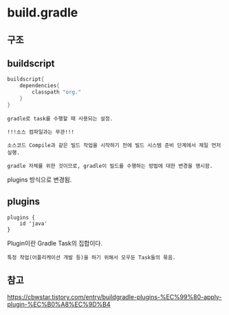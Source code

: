 # build.gradle

## 구조 

## buildscript

~~~groovy
buildscript{
    dependencies{
        classpath "org."
    }
}
~~~

    gradle로 task를 수행할 때 사용되는 설정. 

    !!!소스 컴파일과는 무관!!!

    소스코드 Compile과 같은 빌드 작업을 시작하기 전에 빌드 시스템 준비 단계에서 제일 먼저 실행. 

    gradle 자체를 위한 것이므로, gradle이 빌드를 수행하는 방법에 대한 변경을 명시함. 


plugins 방식으로 변경됨.


## plugins

~~~
plugins {
    id 'java'
}
~~~

Plugin이란 Gradle Task의 집합이다. 

    특정 작업(어플리케이션 개발 등)을 하기 위해서 모우둔 Task들의 묶음.



## 참고 

https://cbwstar.tistory.com/entry/buildgradle-plugins-%EC%99%80-apply-plugin-%EC%B0%A8%EC%9D%B4